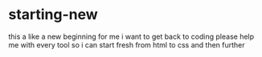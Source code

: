 # starting-new

this a like a new beginning for me
i want to get back to coding
please help me with every tool so i can start fresh from html to css
and then further
